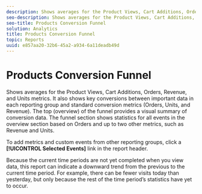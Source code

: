```yaml
---
description: Shows averages for the Product Views, Cart Additions, Orders, Revenue, and Units metrics. It also shows key conversions between important data in each reporting group and standard conversion metrics (Orders, Units, and Revenue). The top (overview) of the funnel provides a visual summary of conversion data. The funnel section shows statistics for all events in the overview section based on Orders and up to two other metrics, such as Revenue and Units.
seo-description: Shows averages for the Product Views, Cart Additions, Orders, Revenue, and Units metrics. It also shows key conversions between important data in each reporting group and standard conversion metrics (Orders, Units, and Revenue). The top (overview) of the funnel provides a visual summary of conversion data. The funnel section shows statistics for all events in the overview section based on Orders and up to two other metrics, such as Revenue and Units.
seo-title: Products Conversion Funnel
solution: Analytics
title: Products Conversion Funnel
topic: Reports
uuid: e857aa20-32b6-45a2-a934-6a11deadb49d
---
```


# Products Conversion Funnel

Shows averages for the Product Views, Cart Additions, Orders, Revenue, and Units metrics. It also shows key conversions between important data in each reporting group and standard conversion metrics (Orders, Units, and Revenue). The top (overview) of the funnel provides a visual summary of conversion data. The funnel section shows statistics for all events in the overview section based on Orders and up to two other metrics, such as Revenue and Units.

To add metrics and custom events from other reporting groups, click a **[!UICONTROL Selected Events]** link in the report header.

Because the current time periods are not yet completed when you view data, this report can indicate a downward trend from the previous to the current time period. For example, there can be fewer visits today than yesterday, but only because the rest of the time period’s statistics have yet to occur. 
